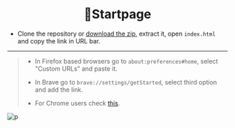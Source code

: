 <h1 align="center">
    🏡Startpage
</h1>

- Clone the repository or [download the zip](https://github.com/jorgeloopzz/Startpage/archive/refs/heads/main.zip), extract it, open `index.html` and copy the link in URL bar.

---

> - In Firefox based browsers go to `about:preferences#home`, select "Custom URLs" and paste it.
>
> - In Brave go to `brave://settings/getStarted`, select third option and add the link.
>
> - For Chrome users check [this](https://support.google.com/chrome/answer/95314?hl=en&co=GENIE.Platform%3DDesktop).

![p](https://github.com/jorgeloopzz/Startpage/assets/80071604/a317087e-c2c8-4830-9cee-d14df3644f2f)

